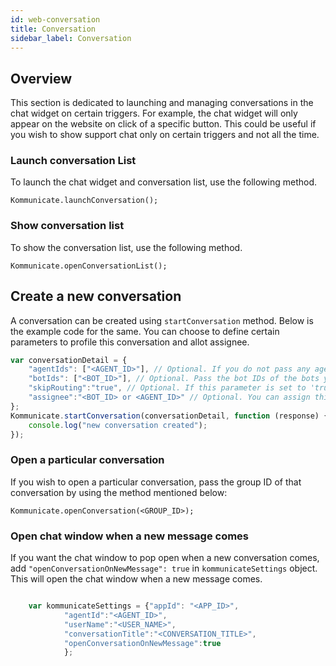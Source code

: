 ```yaml
---
id: web-conversation
title: Conversation
sidebar_label: Conversation
---
```

## Overview
This section is dedicated to launching and managing conversations in the chat widget on certain triggers. For example, the chat widget will only appear on the website on click of a specific button. This could be useful if you wish to show support chat only on certain triggers and not all the time.


### Launch conversation List
To launch the chat widget and conversation list, use the following method.

```
Kommunicate.launchConversation();
```
### Show conversation list
To show the conversation list, use the following method.

```
Kommunicate.openConversationList();
```

## Create a new conversation
A conversation can be created using `startConversation` method. Below is the example code for the same. You can choose to define certain parameters to profile this conversation and allot assignee.

```javascript
var conversationDetail = {
    "agentIds": ["<AGENT_ID>"], // Optional. If you do not pass any agent ID, the default agent will automatically get selected.
    "botIds": ["<BOT_ID>"], // Optional. Pass the bot IDs of the bots you want to add in this conversation.
    "skipRouting":"true", // Optional. If this parameter is set to 'true', then routing rules will be skipped for this conversation.
    "assignee":"<BOT_ID> or <AGENT_ID>" // Optional. You can assign this conversation to any agent or bot. If you do not pass the ID. the conversation will assigned to the default agent.
};
Kommunicate.startConversation(conversationDetail, function (response) {
    console.log("new conversation created");
});                    
```

### Open a particular conversation
If you wish to open a particular conversation, pass the group ID of that conversation by using the method mentioned below:

```
Kommunicate.openConversation(<GROUP_ID>);
```

### Open chat window when a new message comes
If you want the chat window to pop open when a new conversation comes, add `"openConversationOnNewMessage": true` in `kommunicateSettings` object. This will open the chat window when a new message comes.

```javascript

    var kommunicateSettings = {"appId": "<APP_ID>",
            "agentId":"<AGENT_ID>",
            "userName":"<USER_NAME>",
            "conversationTitle":"<CONVERSATION_TITLE>",
            "openConversationOnNewMessage":true
            };


```
